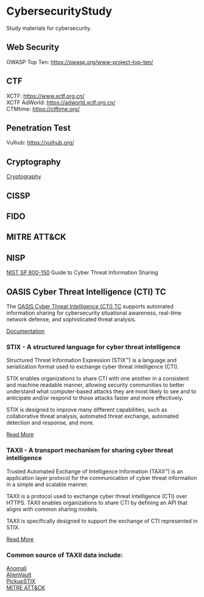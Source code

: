 # CybersecurityStudy
Study materials for cybersecurity.

## Web Security
OWASP Top Ten: https://owasp.org/www-project-top-ten/


## CTF
XCTF: https://www.xctf.org.cn/  
XCTF AdWorld: https://adworld.xctf.org.cn/  
CTMtime: https://ctftime.org/

## Penetration Test
Vulhub: https://vulhub.org/

## Cryptography
[Cryptography](cryptography.md)

## CISSP


## FIDO


## MITRE ATT&CK


## NISP
[NIST SP 800-150](https://doi.org/10.6028/NIST.SP.800-150) Guide to Cyber Threat Information Sharing


## OASIS Cyber Threat Intelligence (CTI) TC

The [OASIS Cyber Threat Intelligence (CTI) TC](https://www.oasis-open.org/committees/tc_home.php?wg_abbrev=cti) supports automated information sharing for cybersecurity situational awareness, real-time network defense, and sophisticated threat analysis.  


[Documentation](https://oasis-open.github.io/cti-documentation/)




### STIX - A structured language for cyber threat intelligence

Structured Threat Information Expression (STIX™) is a language and serialization format used to exchange cyber threat intelligence (CTI).

STIX enables organizations to share CTI with one another in a consistent and machine readable manner, allowing security communities to better understand what computer-based attacks they are most likely to see and to anticipate and/or respond to those attacks faster and more effectively.

STIX is designed to improve many different capabilities, such as collaborative threat analysis, automated threat exchange, automated detection and response, and more.

[Read More](https://oasis-open.github.io/cti-documentation/stix/intro)


### TAXII - A transport mechanism for sharing cyber threat intelligence

Trusted Automated Exchange of Intelligence Information (TAXII™) is an application layer protocol for the communication of cyber threat information in a simple and scalable manner.

TAXII is a protocol used to exchange cyber threat intelligence (CTI) over HTTPS. TAXII enables organizations to share CTI by defining an API that aligns with common sharing models.

TAXII is specifically designed to support the exchange of CTI represented in STIX.

[Read More](https://oasis-open.github.io/cti-documentation/taxii/intro)



### Common source of TAXII data include:

[Anomali](https://www.anomali.com/resources/limo)  
[AlienVault](https://cybersecurity.att.com/blogs/security-essentials/otx-is-now-a-free-stix-taxii-server)  
[PickupSTIX](https://www.celerium.com/pickupstix)  
[MITRE ATT&CK](https://github.com/mitre/cti)
  
